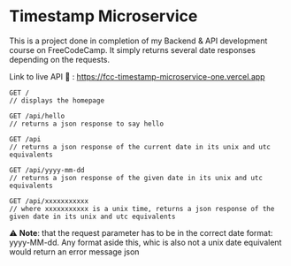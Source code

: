 # Timestamp Microservice

This is a project done in completion of my Backend & API development course on FreeCodeCamp. It simply returns several date responses depending on the requests.

Link to live API :link: : https://fcc-timestamp-microservice-one.vercel.app

```
GET / 
// displays the homepage

GET /api/hello
// returns a json response to say hello

GET /api
// returns a json response of the current date in its unix and utc equivalents

GET /api/yyyy-mm-dd
// returns a json response of the given date in its unix and utc equivalents

GET /api/xxxxxxxxxxx
// where xxxxxxxxxxx is a unix time, returns a json response of the given date in its unix and utc equivalents
```

:warning: **Note**: that the request parameter has to be in the correct date format: yyyy-MM-dd. Any format aside this, whic is also not a unix date equivalent would return an error message json

